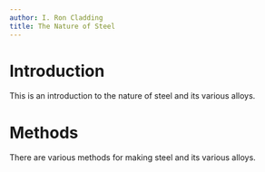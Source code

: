```yaml
---
author: I. Ron Cladding
title: The Nature of Steel
---
```


# Introduction

This is an introduction to the nature of steel and its various alloys.

# Methods

There are various methods for making steel and its various alloys.




